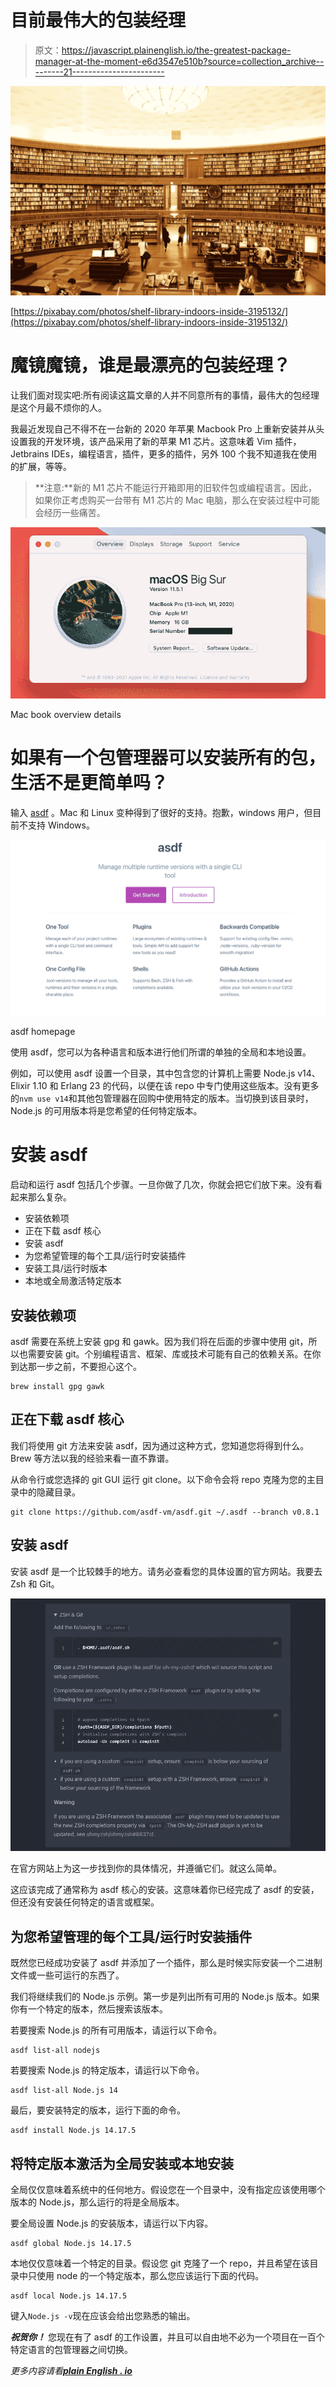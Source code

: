 # 目前最伟大的包装经理

> 原文：<https://javascript.plainenglish.io/the-greatest-package-manager-at-the-moment-e6d3547e510b?source=collection_archive---------21----------------------->

![](img/136fa18f93dfaaf3278a191c89bd1d09.png)

[https://pixabay.com/photos/shelf-library-indoors-inside-3195132/](https://pixabay.com/photos/shelf-library-indoors-inside-3195132/)

# 魔镜魔镜，谁是最漂亮的包装经理？

让我们面对现实吧:所有阅读这篇文章的人并不同意所有的事情，最伟大的包经理是这个月最不烦你的人。

我最近发现自己不得不在一台新的 2020 年苹果 Macbook Pro 上重新安装并从头设置我的开发环境，该产品采用了新的苹果 M1 芯片。这意味着 Vim 插件，Jetbrains IDEs，编程语言，插件，更多的插件，另外 100 个我不知道我在使用的扩展，等等。

> **注意:**新的 M1 芯片不能运行开箱即用的旧软件包或编程语言。因此，如果你正考虑购买一台带有 M1 芯片的 Mac 电脑，那么在安装过程中可能会经历一些痛苦。

![](img/15e917599540b5701a3fddcbdc12ea3e.png)

Mac book overview details

# 如果有一个包管理器可以安装所有的包，生活不是更简单吗？

输入 [asdf](http://asdf-vm.com/) 。Mac 和 Linux 变种得到了很好的支持。抱歉，windows 用户，但目前不支持 Windows。

![](img/c70714687114ef48cc5aafae2e8814f8.png)

asdf homepage

使用 asdf，您可以为各种语言和版本进行他们所谓的单独的全局和本地设置。

例如，可以使用 asdf 设置一个目录，其中包含您的计算机上需要 Node.js v14、Elixir 1.10 和 Erlang 23 的代码，以便在该 repo 中专门使用这些版本。没有更多的`nvm use v14`和其他包管理器在回购中使用特定的版本。当切换到该目录时，Node.js 的可用版本将是您希望的任何特定版本。

# **安装 asdf**

启动和运行 asdf 包括几个步骤。一旦你做了几次，你就会把它们放下来。没有看起来那么复杂。

*   安装依赖项
*   正在下载 asdf 核心
*   安装 asdf
*   为您希望管理的每个工具/运行时安装插件
*   安装工具/运行时版本
*   本地或全局激活特定版本

## 安装依赖项

asdf 需要在系统上安装 gpg 和 gawk。因为我们将在后面的步骤中使用 git，所以也需要安装 git。个别编程语言、框架、库或技术可能有自己的依赖关系。在你到达那一步之前，不要担心这个。

```
brew install gpg gawk
```

## 正在下载 asdf 核心

我们将使用 git 方法来安装 asdf，因为通过这种方式，您知道您将得到什么。Brew 等方法以我的经验来看一直不靠谱。

从命令行或您选择的 git GUI 运行 git clone。以下命令会将 repo 克隆为您的主目录中的隐藏目录。

```
git clone https://github.com/asdf-vm/asdf.git ~/.asdf --branch v0.8.1
```

## 安装 asdf

安装 asdf 是一个比较棘手的地方。请务必查看您的具体设置的官方网站。我要去 Zsh 和 Git。

![](img/39fb503fa888d037e3d858dfd02d2368.png)

在官方网站上为这一步找到你的具体情况，并遵循它们。就这么简单。

这应该完成了通常称为 asdf 核心的安装。这意味着你已经完成了 asdf 的安装，但还没有安装任何特定的语言或框架。

## 为您希望管理的每个工具/运行时安装插件

既然您已经成功安装了 asdf 并添加了一个插件，那么是时候实际安装一个二进制文件或一些可运行的东西了。

我们将继续我们的 Node.js 示例。第一步是列出所有可用的 Node.js 版本。如果你有一个特定的版本，然后搜索该版本。

若要搜索 Node.js 的所有可用版本，请运行以下命令。

```
asdf list-all nodejs
```

若要搜索 Node.js 的特定版本，请运行以下命令。

```
asdf list-all Node.js 14
```

最后，要安装特定的版本，运行下面的命令。

```
asdf install Node.js 14.17.5
```

## 将特定版本激活为全局安装或本地安装

全局仅仅意味着系统中的任何地方。假设您在一个目录中，没有指定应该使用哪个版本的 Node.js，那么运行的将是全局版本。

要全局设置 Node.js 的安装版本，请运行以下内容。

```
asdf global Node.js 14.17.5
```

本地仅仅意味着一个特定的目录。假设您 git 克隆了一个 repo，并且希望在该目录中只使用 node 的一个特定版本，那么您应该运行下面的代码。

```
asdf local Node.js 14.17.5
```

键入`Node.js -v`现在应该会给出您熟悉的输出。

***祝贺你！*** 您现在有了 asdf 的工作设置，并且可以自由地不必为一个项目在一百个特定语言的包管理器之间切换。

*更多内容请看*[***plain English . io***](http://plainenglish.io/)